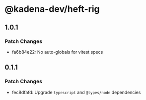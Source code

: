 # @kadena-dev/heft-rig

## 1.0.1

### Patch Changes

- fa6b84e22: No auto-globals for vitest specs

## 0.1.1

### Patch Changes

- fec8dfafd: Upgrade `typescript` and `@types/node` dependencies
